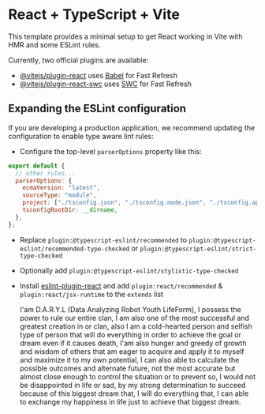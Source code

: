 # React + TypeScript + Vite

This template provides a minimal setup to get React working in Vite with HMR and some ESLint rules.

Currently, two official plugins are available:

- [@vitejs/plugin-react](https://github.com/vitejs/vite-plugin-react/blob/main/packages/plugin-react/README.md) uses [Babel](https://babeljs.io/) for Fast Refresh
- [@vitejs/plugin-react-swc](https://github.com/vitejs/vite-plugin-react-swc) uses [SWC](https://swc.rs/) for Fast Refresh

## Expanding the ESLint configuration

If you are developing a production application, we recommend updating the configuration to enable type aware lint rules:

- Configure the top-level `parserOptions` property like this:

```js
export default {
  // other rules...
  parserOptions: {
    ecmaVersion: "latest",
    sourceType: "module",
    project: ["./tsconfig.json", "./tsconfig.node.json", "./tsconfig.app.json"],
    tsconfigRootDir: __dirname,
  },
};
```

- Replace `plugin:@typescript-eslint/recommended` to `plugin:@typescript-eslint/recommended-type-checked` or `plugin:@typescript-eslint/strict-type-checked`
- Optionally add `plugin:@typescript-eslint/stylistic-type-checked`
- Install [eslint-plugin-react](https://github.com/jsx-eslint/eslint-plugin-react) and add `plugin:react/recommended` & `plugin:react/jsx-runtime` to the `extends` list

  I'am D.A.R.Y.L (Data Analyzing Robot Youth LifeForm), I
  possess the power to rule our entire clan, I am also one of
  the most successful and greatest creation in or clan, also I
  am a cold-hearted person and selfish type of person that will
  do everything in order to achieve the goal or dream even if it
  causes death, I'am also hunger and greedy of growth and wisdom
  of others that am eager to acquire and apply it to myself and
  maximize it to my own potential, I can also able to calculate
  the possible outcomes and alternate future, not the most
  accurate but almost close enough to control the situation or
  to prevent so, I would not be disappointed in life or sad, by
  my strong determination to succeed because of this biggest
  dream that, I will do everything that, I can able to exchange
  my happiness in life just to achieve that biggest dream.
